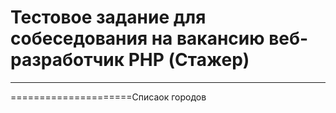# Тестовое задание для собеседования на вакансию веб-разработчик PHP (Стажер)
***
=====================Списаок городов
